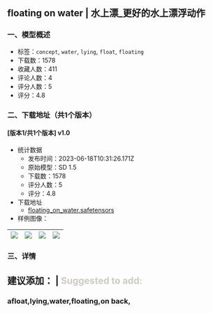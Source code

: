 ## floating on water | 水上漂_更好的水上漂浮动作
### 一、模型概述

- 标签：`concept`, `water`, `lying`, `float`, `floating`
- 下载数：1578
- 收藏人数：411
- 评论人数：4
- 评分人数：5
- 评分：4.8

### 二、下载地址（共1个版本）

#### [版本1/共1个版本] v1.0

- 统计数据
  - 发布时间：2023-06-18T10:31:26.171Z
  - 原始模型：SD 1.5
  - 下载数：1578
  - 评分人数：5
  - 评分：4.8
- 下载地址
  - [floating_on_water.safetensors](https://civitai.com/api/download/models/98630)
- 样例图像：

| <img src="https://image.civitai.com/xG1nkqKTMzGDvpLrqFT7WA/0323afcf-ef75-48e8-911a-4fe72c7938a2/width=450/1191830.jpeg" /> | <img src="https://image.civitai.com/xG1nkqKTMzGDvpLrqFT7WA/df76ab4a-6329-4fda-b480-bf09ecf2d085/width=450/1191895.jpeg" /> | <img src="https://image.civitai.com/xG1nkqKTMzGDvpLrqFT7WA/196c621e-f5d3-44cc-b1a6-438e5eb0d274/width=450/1191837.jpeg" /> | <img src="https://image.civitai.com/xG1nkqKTMzGDvpLrqFT7WA/03d27b9f-4ebf-4170-8607-7f4a9e220033/width=450/1191853.jpeg" /> |
| ---- | ---- | ---- | ---- |


### 三、详情
<h2 id="heading-30">建议添加： |    <span style="color:rgb(206, 202, 195)">Suggested to add:</span></h2><p></p><h3 id="heading-31">afloat,lying,water,floating,on back,</h3>